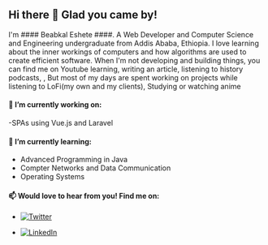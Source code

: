 ## Hi there 👋 Glad you came by!

I'm #### Beabkal Eshete ####. A Web Developer and Computer Science and Engineering undergraduate from Addis Ababa, Ethiopia. I love learning about the inner workings of computers and how algorithms are used to create efficient software. When I'm not developing and building things, you can find me on Youtube learning, writing an article, listening to history podcasts, ,  But most of my days are spent working on projects while listening to LoFi(my own and my clients), Studying or watching anime
#### 🔭 I’m currently working on:

-SPAs using Vue.js and Laravel

#### 🌱 I’m currently learning:

- Advanced Programming in Java
- Compter Networks and Data Communication
- Operating Systems


 #### 📫 Would love to hear from you! Find me on:
 - [![Twitter][1.2]][1]
 
 - [![LinkedIn][2.2]][2]




[1.2]: http://i.imgur.com/wWzX9uB.png (twitter icon without padding)
[2.2]: https://raw.githubusercontent.com/MartinHeinz/MartinHeinz/master/linkedin-3-16.png (LinkedIn icon without padding)

<!-- Links to your social media accounts -->

[1]: https://twitter.com/bab_kal
[2]: https://www.linkedin.com/in/beabkal-eshete-420947195/
